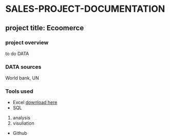 # SALES-PROJECT-DOCUMENTATION
## project title: Ecoomerce
### project overview
to do DATA

### DATA sources
World bank, UN

### Tools used
- Excel [download here](https://www.microsoft.com)
- SQL
1. analysis
2. visuliation
- Github
